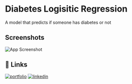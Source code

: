 # Diabetes Logisitic Regression

A model that predicts if someone has diabetes or not

## Screenshots

![App Screenshot](https://fitx-image-bucket.s3.eu-west-1.amazonaws.com/diabetes.png)

## 🔗 Links

[![portfolio](https://img.shields.io/badge/my_portfolio-000?style=for-the-badge&logo=ko-fi&logoColor=white)](https://tariqh-portfolio.vercel.app/)
[![linkedin](https://img.shields.io/badge/linkedin-0A66C2?style=for-the-badge&logo=linkedin&logoColor=white)](https://www.linkedin.com/in/tariq-horan/)
